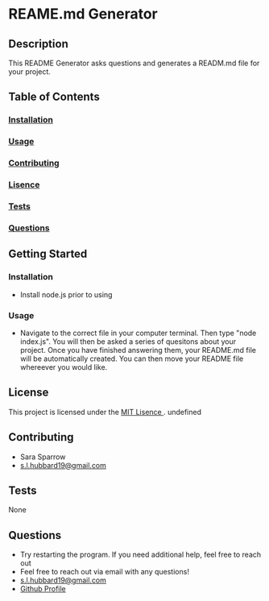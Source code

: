
  # REAME.md Generator

  ## Description

  This README Generator asks questions and generates a READM.md file for your project.

  ## Table of Contents

  ### [Installation](#installation)
  ### [Usage](#usage)
  ### [Contributing](#contributing)
  ### [Lisence](#license)
  ### [Tests](#tests)
  ### [Questions](#questions)

  ## Getting Started

  ### Installation

  * Install node.js prior to using

  ### Usage

  * Navigate to the correct file in your computer terminal. Then type "node index.js". You will then be asked a series of quesitons about your project. Once you have finished answering them, your README.md file will be automatically created. You can then move your README file whereever you would like.

  
  ## License

  This project is licensed under the [MIT Lisence ](undefined). undefined
  

  ## Contributing

  * Sara Sparrow
  * s.l.hubbard19@gmail.com

  ## Tests

  None

  ## Questions

  * Try restarting the program. If you need additional help, feel free to reach out
  * Feel free to reach out via email with any questions!
  * s.l.hubbard19@gmail.com
  * [Github Profile](github.com/slsparrow)

